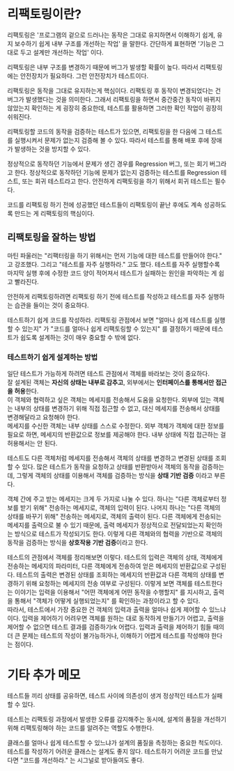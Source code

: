 # 리팩토링이란?
리팩토링은 '프로그램의 겉으로 드러나는 동작은 그대로 유지하면서 이해하기 쉽게, 유지 보수하기 쉽게 내부 구조를 개선하는 작업' 을 말한다. 간단하게 표현하면 '기능은 그대로 두고 설계만 개선하는 작업' 이다. 

리팩토링은 내부 구조를 변경하기 때문에 버그가 발생할 확률이 높다. 따라서 리팩토링에는 안전장치가 필요하다. 그런 안전장치가 테스트이다.  

리팩토링은 동작을 그대로 유지하는게 핵심이다. 리팩토링 후 동작이 변경되었다는 건 버그가 발생했다는 것을 의미한다. 그래서 리팩토링을 하면서 중간중간 동작이 바뀌지 않았는지 확인하는 게 굉장히 중요한데, 테스트를 활용하면 그러한 확인 작업이 굉장히 쉬워진다. 

리팩토링할 코드의 동작을 검증하는 테스트가 있으면, 리팩토링을 한 다음에 그 테스트를 실행시켜서 문제가 없는지 검증해 볼 수 있다. 따라서 테스트를 통해 배포 후에 장애가 발생하는 것을 방지할 수 있다. 

정상적으로 동작하던 기능에서 문제가 생긴 경우를 Regression 버그, 또는 회기 버그라고 한다. 정상적으로 동작하던 기능에 문제가 없는지 검증하는 테스트를 Regression 테스트, 또는 회귀 테스트라고 한다. 안전하게 리팩토링을 하기 위해서 회귀 테스트는 필수다.

코드를 리팩토링 하기 전에 성공했던 테스트들이 리팩토링이 끝난 후에도 계속 성공하도록 만드는 게 리팩토링의 핵심이다. 

## 리팩토링을 잘하는 방법
마틴 파울러는 "리팩터링을 하기 위해서는 먼저 기능에 대한 테스트를 만들어야 한다." 고 강조했다. 그리고 "테스트를 자주 실행하라." 고도 했다. 테스트를 자주 실행할수록 마지막 실행 후에 수정한 코드 양이 적어져서 테스트가 실패하는 원인을 파악하는 게 쉽고 빨라진다. 

안전하게 리팩토링하려면 리팩토링 하기 전에 테스트를 작성하고 테스트를 자주 실행하는 습관을 들이는 것이 중요하다. 

테스트하기 쉽게 코드를 작성하라. 리팩토링 관점에서 보면 "얼마나 쉽게 테스트를 실행할 수 있는지" 가 "코드를 얼마나 쉽게 리팩토링할 수 있는지" 를 결정하기 때문에 테스트가 쉽도록 설계하는 것이 매우 중요할 수 밖에 없다.

### 테스트하기 쉽게 설계하는 방법
일단 테스트가 가능하게 하려면 테스트 관점에서 객체를 바라보는 것이 중요하다.   
잘 설계된 객체는 **자신의 상태는 내부로 감추고**, 외부에서는 **인터페이스를 통해서만 접근을 허용**한다.   
이 객체와 협력하고 싶은 객체는 메세지를 전송해서 도움을 요청한다. 외부에 있는 객체는 내부의 상태를 변경하기 위해 직접 접근할 수 없고, 대신 메세지를 전송해서 상태를 변경해달라고 요청해야 한다.   
메세지를 수신한 객체는 내부 상태를 스스로 수정한다. 외부 객체가 객체에 대한 정보를 필요로 하면, 메세지의 반환값으로 정보를 제공해야 한다. 내부 상태에 직접 접근하는 걸 허용해서는 안 된다.

테스트도 다른 객체처럼 메세지를 전송해서 객체의 상태를 변경하고 변경된 상태를 조회할 수 있다. 많은 테스트가 동작을 요청하고 상태를 반환받아서 객체의 동작을 검증하는데, 그렇게 객체의 상태를 이용해서 객체를 검증하는 방식을 **상태 기반 검증** 이라고 부른다. 

객체 간에 주고 받는 메세지는 크게 두 가지로 나눌 수 있다. 하나는 "다른 객체로부터 정보를 받기 위해" 전송하는 메세지로, 객체의 입력이 된다. 나머지 하나는 "다른 객체의 상태를 바꾸기 위해" 전송하는 메세지로, 객체의 출력이 된다. 다른 객체에게 전송되는 메세지를 출력으로 불 수 있기 때문에, 출력 메세지가 정상적으로 전달되었는지 확인하는 방식으로 테스트가 작성되기도 한다. 이렇게 다른 객체와의 협력을 기반으로 객체의 동작을 검증하는 방식을 **상호작용 기반 검증**이라고 한다.

테스트의 관점에서 객체를 정리해보면 이렇다. 테스트의 입력은 객체의 상태, 객체에게 전송하는 메세지의 파라미터, 다른 객체에게 전송하여 얻은 메세지의 반환값으로 구성된다. 테스트의 출력은 변경된 상태를 조회하는 메세지의 반환값과 다른 객체의 상태를 변경하기 위해 요청하는 메세지의 전송 여부로 구성된다. 이렇게 보면 객체를 테스트한다는 이야기는 입력을 이용해서 "어떤 객체에게 어떤 동작을 수행할지" 를 지시하고, 출력을 통해서 "객체가 어떻게 실행되었는지" 를 확인하는 과정이라고 할 수 있다.  
따라서, 테스트에서 가장 중요한 건 객체의 입력과 출력을 얼마나 쉽게 제어할 수 있느냐이다. 입력을 제어하기 어려우면 객체를 원하는 대로 동작하게 만들기가 어렵고, 출력을 제어할 수 없으면 테스트 결과를 검증하기rk 어렵다. 입력과 출력을 제어하기 힘들 때의 더 큰 문제는 테스트의 작성이 불가능하거나, 이해하기 어렵게 테스트를 작성해야 한다는 점이다. 

# 기타 추가 메모

테스트들 끼리 상태를 공유하면, 테스트 사이에 의존성이 생겨 정상적인 테스트가 실패할 수 있다. 

테스트는 리팩토링 과정에서 발생한 오류를 감지해주는 동시에, 설계의 품질을 개선하기 위해 리팩토링해야 하는 코드를 알려주는 역할도 수행한다. 

클래스를 얼마나 쉽게 테스트할 수 있느냐가 설계의 품질을 측정하는 중요한 척도이다. 테스트를 작성하기 어려운 클래스는 설계도 좋지 않다. 테스트하기 어려운 코드를 만났다면 "코드를 개선하라." 는 시그널로 받아들여도 좋다.